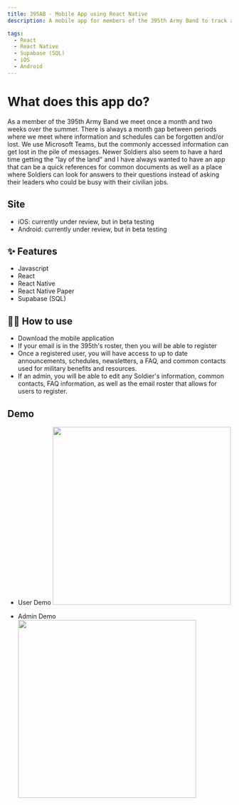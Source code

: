 ```yaml
---
title: 395AB - Mobile App using React Native
description: A mobile app for members of the 395th Army Band to track announcements, schedules, newsletters, updated contact (text, email) information that is editable by each user and admins, and generally improving the communication and access to important information for Soldiers.

tags:
  - React
  - React Native
  - Supabase (SQL)
  - iOS
  - Android
---
```


# What does this app do?

As a member of the 395th Army Band we meet once a month and two weeks over the summer. There is always a month gap between periods where we meet where information and schedules can be forgotten and/or lost. We use Microsoft Teams, but the commonly accessed information can get lost in the pile of messages. Newer Soldiers also seem to have a hard time getting the "lay of the land" and I have always wanted to have an app that can be a quick references for common documents as well as a place where Soldiers can look for answers to their questions instead of asking their leaders who could be busy with their civilian jobs.

## Site

- iOS: currently under review, but in beta testing
- Android: currently under review, but in beta testing

## ✨ Features

- Javascript
- React
- React Native
- React Native Paper
- Supabase (SQL)

## 💁‍♀️ How to use

- Download the mobile application
- If your email is in the 395th's roster, then you will be able to register
- Once a registered user, you will have access to up to date announcements, schedules, newsletters, a FAQ, and common contacts used for military benefits and resources.
- If an admin, you will be able to edit any Soldier's information, common contacts, FAQ information, as well as the email roster that allows for users to register.

## Demo

- User Demo <img src="/assets/gifs/395UserDemo.gif?raw=true" width="400px">

- Admin Demo <img src="/assets/gifs/395AdminDemo.gif?raw=true" width="400px">
